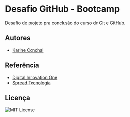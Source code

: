 
# Desafio GitHub - Bootcamp

Desafio de projeto pra conclusão do curso de Git e GitHub.


## Autores

- [Karine Conchal](https://www.linkedin.com/in/karine-conchal/)


## Referência

 - [Digital Innovation One](https://dio.me)
 - [Spread Tecnologia](https://spread.com.br/?gclid=Cj0KCQjwyMiTBhDKARIsAAJ-9VtwTI8cxTO-ugR0xW0prMv9lkPQbqGPc3TD-PzvPma3UggZVd16bLMaApVCEALw_wcB)


## Licença

![MIT License](https://img.shields.io/apm/l/atomic-design-ui.svg?)

